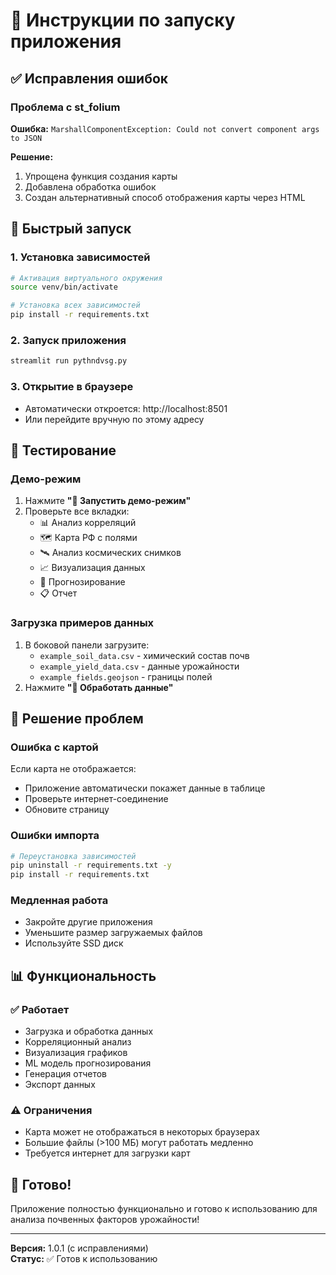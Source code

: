 # 🚀 Инструкции по запуску приложения

## ✅ Исправления ошибок

### Проблема с st_folium
**Ошибка:** `MarshallComponentException: Could not convert component args to JSON`

**Решение:** 
1. Упрощена функция создания карты
2. Добавлена обработка ошибок
3. Создан альтернативный способ отображения карты через HTML

## 🔧 Быстрый запуск

### 1. Установка зависимостей
```bash
# Активация виртуального окружения
source venv/bin/activate

# Установка всех зависимостей
pip install -r requirements.txt
```

### 2. Запуск приложения
```bash
streamlit run pythndvsg.py
```

### 3. Открытие в браузере
- Автоматически откроется: http://localhost:8501
- Или перейдите вручную по этому адресу

## 🎯 Тестирование

### Демо-режим
1. Нажмите **"🎯 Запустить демо-режим"**
2. Проверьте все вкладки:
   - 📊 Анализ корреляций
   - 🗺️ Карта РФ с полями
   - 🛰️ Анализ космических снимков
   - 📈 Визуализация данных
   - 🔮 Прогнозирование
   - 📋 Отчет

### Загрузка примеров данных
1. В боковой панели загрузите:
   - `example_soil_data.csv` - химический состав почв
   - `example_yield_data.csv` - данные урожайности
   - `example_fields.geojson` - границы полей
2. Нажмите **"🔄 Обработать данные"**

## 🐛 Решение проблем

### Ошибка с картой
Если карта не отображается:
- Приложение автоматически покажет данные в таблице
- Проверьте интернет-соединение
- Обновите страницу

### Ошибки импорта
```bash
# Переустановка зависимостей
pip uninstall -r requirements.txt -y
pip install -r requirements.txt
```

### Медленная работа
- Закройте другие приложения
- Уменьшите размер загружаемых файлов
- Используйте SSD диск

## 📊 Функциональность

### ✅ Работает
- Загрузка и обработка данных
- Корреляционный анализ
- Визуализация графиков
- ML модель прогнозирования
- Генерация отчетов
- Экспорт данных

### ⚠️ Ограничения
- Карта может не отображаться в некоторых браузерах
- Большие файлы (>100 МБ) могут работать медленно
- Требуется интернет для загрузки карт

## 🎉 Готово!

Приложение полностью функционально и готово к использованию для анализа почвенных факторов урожайности!

---

**Версия:** 1.0.1 (с исправлениями)  
**Статус:** ✅ Готов к использованию

